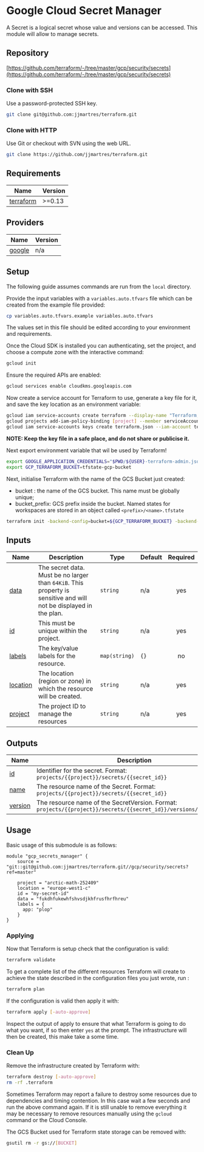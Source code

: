 <!-- BEGIN_TF_DOCS -->
# Google Cloud Secret Manager

A Secret is a logical secret whose value and versions can be accessed. This module will allow to manage secrets.
## Repository

[https://github.com/terraform/-/tree/master/gcp/security/secrets](https://github.com/terraform/-/tree/master/gcp/security/secrets)

### Clone with SSH
Use a password-protected SSH key.
```bash
git clone git@github.com:jjmartres/terraform.git
```

###  Clone with HTTP
Use Git or checkout with SVN using the web URL.
```bash
git clone https://github.com/jjmartres/terraform.git
```
## Requirements

| Name | Version |
|------|---------|
| <a name="requirement_terraform"></a> [terraform](#requirement\_terraform) | >=0.13 |
## Providers

| Name | Version |
|------|---------|
| <a name="provider_google"></a> [google](#provider\_google) | n/a |
 ## Setup
 The following guide assumes commands are run from the `local` directory.
 
 Provide the input variables with a `variables.auto.tfvars` file which can be created from the example file provided:
 
 ```bash
 cp variables.auto.tfvars.example variables.auto.tfvars
 ```
 
 The values set in this file should be edited according to your environment and requirements.
 
 Once the Cloud SDK is installed you can authenticating, set the project, and choose a compute zone with the interactive command:
 
 ```bash
 gcloud init
 ```
 
 Ensure the required APIs are enabled:
 ```bash
 gcloud services enable cloudkms.googleapis.com
 ```
 
 Now create a service account for Terraform to use, generate a key file for it, and save the key location as an environment variable:
 
 ```bash
 gcloud iam service-accounts create terraform --display-name "Terraform, Infrastructure as Code"
 gcloud projects add-iam-policy-binding [project] --member serviceAccount:terraform@[project].iam.gserviceaccount.com --role roles/secretmanager.admin
 gcloud iam service-accounts keys create terraform.json --iam-account terraform@[project].iam.gserviceaccount.com
 ```
 
 **NOTE: Keep the key file in a safe place, and do not share or publicise it.**
 
 Next export environment variable that wil be used by Terraform!
 
 ```bash
 export GOOGLE_APPLICATION_CREDENTIALS="$PWD/${USER}-terraform-admin.json"
 export GCP_TERRAFORM_BUCKET=tfstate-gcp-bucket
 ```
 
 Next, initialise Terraform with the name of the GCS Bucket just created:
 
  * bucket : the name of the GCS bucket. This name must be globally unique;
  * bucket_prefix: GCS prefix inside the bucket. Named states for workspaces are stored in an object called `<prefix>/<name>.tfstate`
 
 ```bash
 terraform init -backend-config=bucket=${GCP_TERRAFORM_BUCKET} -backend-config=prefix=[BUCKET_PREFIX]
 ```
## Inputs

| Name | Description | Type | Default | Required |
|------|-------------|------|---------|:--------:|
| <a name="input_data"></a> [data](#input\_data) | The secret data. Must be no larger than `64KiB`. This property is sensitive and will not be displayed in the plan. | `string` | n/a | yes |
| <a name="input_id"></a> [id](#input\_id) | This must be unique within the project. | `string` | n/a | yes |
| <a name="input_labels"></a> [labels](#input\_labels) | The key/value labels for the resource. | `map(string)` | `{}` | no |
| <a name="input_location"></a> [location](#input\_location) | The location (region or zone) in which the resource will be created. | `string` | n/a | yes |
| <a name="input_project"></a> [project](#input\_project) | The project ID to manage the resources | `string` | n/a | yes |
## Outputs

| Name | Description |
|------|-------------|
| <a name="output_id"></a> [id](#output\_id) | Identifier for the secret. Format: `projects/{{project}}/secrets/{{secret_id}}` |
| <a name="output_name"></a> [name](#output\_name) | The resource name of the Secret. Format: `projects/{{project}}/secrets/{{secret_id}}` |
| <a name="output_version"></a> [version](#output\_version) | The resource name of the SecretVersion. Format: `projects/{{project}}/secrets/{{secret_id}}/versions/{{version}}` |
## Usage
Basic usage of this submodule is as follows:
```hcl
module "gcp_secrets_manager" {
    source = "git::git@github.com:jjmartres/terraform.git//gcp/security/secrets?ref=master"

    project = "arctic-math-252409"
    location = "europe-west1-c"
    id = "my-secret-id"
    data = "fukdhfukewhfshvsdjkhfrusfhrfhreu"
    labels = {
      app: "plop"
    }
}
```
### Applying

Now that Terraform is setup check that the configuration is valid:

```bash
terraform validate 
```

To get a complete list of the different resources Terraform will create to achieve the state described in the configuration files you just wrote, run :

```bash
terraform plan
```

If the configuration is valid then apply it with:

```bash
terraform apply [-auto-approve]
```

Inspect the output of apply to ensure that what Terraform is going to do what you want, if so then enter `yes` at the prompt.
The infrastructure will then be created, this make take a some time.


### Clean Up

Remove the infrastructure created by Terraform with:

```bash
terraform destroy [-auto-approve]
rm -rf .terraform
```

Sometimes Terraform may report a failure to destroy some resources due to dependencies and timing contention.
In this case wait a few seconds and run the above command again. If it is still unable to remove everything it may be necessary to remove resources manually using the `gcloud` command or the Cloud Console.

The GCS Bucket used for Terraform state storage can be removed with:

```bash
gsutil rm -r gs://[BUCKET]
```
<!-- other.md -->
<!-- END_TF_DOCS -->